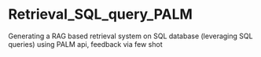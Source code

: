 # Retrieval_SQL_query_PALM
Generating a RAG based retrieval system on SQL database (leveraging SQL queries) using PALM api, feedback via few shot
